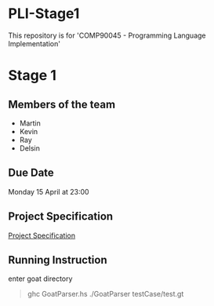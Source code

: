 # PLI-Stage1
This repository is for 'COMP90045 - Programming Language Implementation'
# Stage 1

## Members of the team
- Martin
- Kevin
- Ray
- Delsin


## Due Date
Monday 15 April at 23:00

## Project Specification
[Project Specification](./asg1(4).pdf)

## Running Instruction
enter goat directory
>ghc GoatParser.hs
>./GoatParser testCase/test.gt
